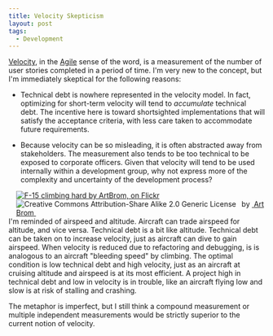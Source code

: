 ```yaml
---
title: Velocity Skepticism
layout: post
tags:
  - Development
---
```

[Velocity][1], in the [Agile][2] sense of the word, is a measurement of the number of user stories completed in a period of time. I'm very new to the concept, but I'm immediately skeptical for the following reasons:

*   Technical debt is nowhere represented in the velocity model. In fact, optimizing for short-term velocity will tend to *accumulate* technical debt. The incentive here is toward shortsighted implementations that will satisfy the acceptance criteria, with less care taken to accommodate future requirements.

*   Because velocity can be so misleading, it is often abstracted away from stakeholders. The measurement also tends to be too technical to be exposed to corporate officers. Given that velocity will tend to be used internally within a development group, why not express more of the complexity and uncertainty of the development process?

<div style="float:right; padding-left:15px" about='http://farm4.static.flickr.com/3261/2686928821_228c1bdb1c_m.jpg'>
  <a href='http://www.flickr.com/photos/art-sarah/2686928821/' target='_blank'><img xmlns:dct='http://purl.org/dc/terms/' href='http://purl.org/dc/dcmitype/StillImage' rel='dct:type' src='http://farm4.static.flickr.com/3261/2686928821_228c1bdb1c_m.jpg' alt='F-15 climbing hard by ArtBrom, on Flickr' title='F-15 climbing hard by ArtBrom, on Flickr' border='0' /></a><br /><a rel='license' href='http://creativecommons.org/licenses/by-sa/2.0/' target='_blank'><img src='http://i.creativecommons.org/l/by-sa/2.0/80x15.png' alt='Creative Commons Attribution-Share Alike 2.0 Generic License' title='Creative Commons Attribution-Share Alike 2.0 Generic License' border='0' align='left' /></a>&nbsp;&nbsp;by&nbsp;<a href='http://www.flickr.com/people/art-sarah/' target='_blank'>&nbsp;</a><a xmlns:cc='http://creativecommons.org/ns#' rel='cc:attributionURL' property='cc:attributionName' href='http://www.flickr.com/people/art-sarah/' target='_blank'>ArtBrom</a><a href='http://www.imagecodr.org/' target='_blank'>&nbsp;</a>
</div>

I'm reminded of airspeed and altitude. Aircraft can trade airspeed for altitude, and vice versa. Technical debt is a bit like altitude. Technical debt can be taken on to increase velocity, just as aircraft can dive to gain airspeed. When velocity is reduced due to refactoring and debugging, is is analogous to an aircraft "bleeding speed" by climbing. The optimal condition is low technical debt and high velocity, just as an aircraft at cruising altitude and airspeed is at its most efficient. A project high in technical debt and low in velocity is in trouble, like an aircraft flying low and slow is at risk of stalling and crashing.

The metaphor is imperfect, but I still think a compound measurement or multiple independent measurements would be strictly superior to the current notion of velocity.

[1]: http://guide.agilealliance.org/guide/velocity.html
[2]: http://agilemanifesto.org/
